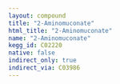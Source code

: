 ```yaml
---
layout: compound
title: "2-Aminomuconate"
html_title: "2-Aminomuconate"
name: "2-Aminomuconate"
kegg_id: C02220
native: false
indirect_only: true
indirect_via: C03986
---
```

